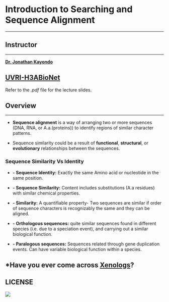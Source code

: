 # Introduction to Searching and Sequence Alignment
-----
## Instructor
-----
[__Dr. Jonathan Kayondo__](https://www.linkedin.com/in/jonathan-kayondo-a5684611/?originalSubdomain=ug)

[UVRI-H3ABioNet](https://www.h3abionet.org/uvri)
-----
Refer to the _.pdf_ file for the lecture slides.

## Overview
-----
* __Sequence alignment__ is a way of arranging two or more sequences
(DNA, RNA, or A.a.(proteins)) to identify regions of similar character
patterns.

* Sequence similarity could be a result of __functional__, __structural__, or
__evolutionary__ relationships between the sequences.

### Sequence Similarity Vs Identity
- __- Sequence Identity:__ Exactly the same Amino acid or nucleotide in the same position.

- __- Sequence Similarity:__ Content includes substitutions (A.a residues) with similar chemical properties.

- __- Similarity:__ A quantifiable property- Two sequences are similar if order of sequence 
characters is recognizably the same and they can be aligned.

- __- Orthologous sequences:__ quite similar sequences found in different species 
(i.e. due to a speciation event), and carrying out a similar biological function.

- __- Paralogous sequences:__ Sequences related through gene duplication events. Can 
have variable biological function within a species.

*Have you ever come across __[Xenologs](https://www.ncbi.nlm.nih.gov/pubmed/27998934)__?
-----

LICENSE
---
![](https://licensebuttons.net/l/by-sa/3.0/88x31.png)

